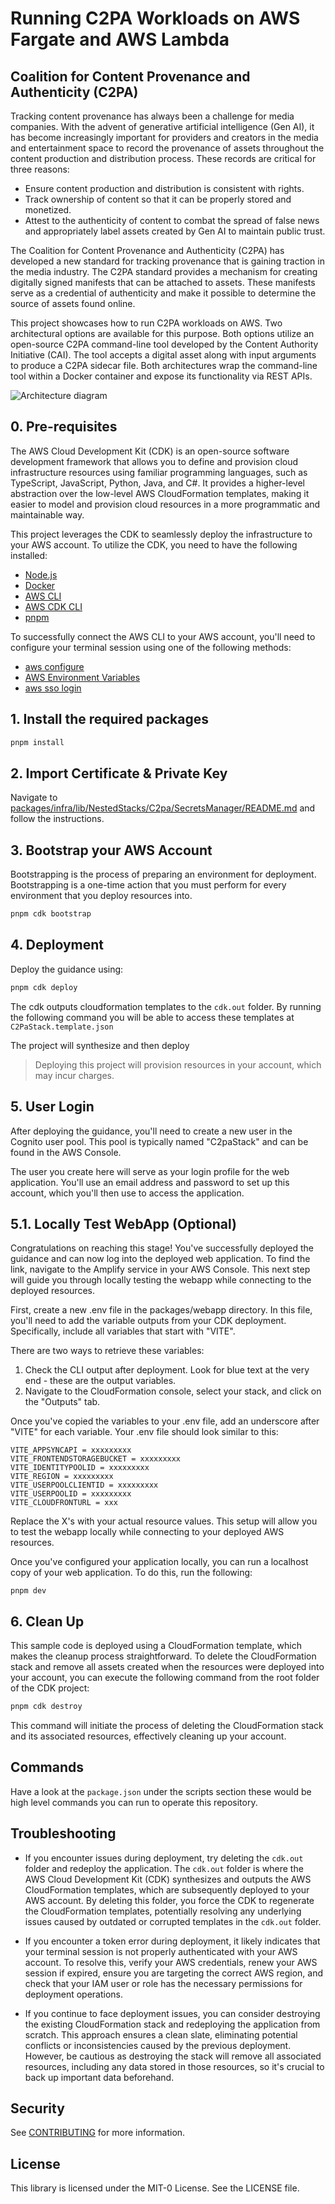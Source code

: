 # Running C2PA Workloads on AWS Fargate and AWS Lambda

## Coalition for Content Provenance and Authenticity (C2PA)

Tracking content provenance has always been a challenge for media companies. With the advent of generative artificial intelligence (Gen AI), it has become increasingly important for providers and creators in the media and entertainment space to record the provenance of assets throughout the content production and distribution process. These records are critical for three reasons:

- Ensure content production and distribution is consistent with rights.
- Track ownership of content so that it can be properly stored and monetized.
- Attest to the authenticity of content to combat the spread of false news and appropriately label assets created by Gen AI to maintain public trust.

The Coalition for Content Provenance and Authenticity (C2PA) has developed a new standard for tracking provenance that is gaining traction in the media industry. The C2PA standard provides a mechanism for creating digitally signed manifests that can be attached to assets. These manifests serve as a credential of authenticity and make it possible to determine the source of assets found online.

This project showcases how to run C2PA workloads on AWS. Two architectural options are available for this purpose. Both options utilize an open-source C2PA command-line tool developed by the Content Authority Initiative (CAI). The tool accepts a digital asset along with input arguments to produce a C2PA sidecar file. Both architectures wrap the command-line tool within a Docker container and expose its functionality via REST APIs.

![Architecture diagram](./arch.png)

## 0. Pre-requisites

The AWS Cloud Development Kit (CDK) is an open-source software development framework that allows you to define and provision cloud infrastructure resources using familiar programming languages, such as TypeScript, JavaScript, Python, Java, and C#. It provides a higher-level abstraction over the low-level AWS CloudFormation templates, making it easier to model and provision cloud resources in a more programmatic and maintainable way.

This project leverages the CDK to seamlessly deploy the infrastructure to your AWS account. To utilize the CDK, you need to have the following installed:

- [Node.js](https://nodejs.org/)
- [Docker](https://www.docker.com/)
- [AWS CLI](https://aws.amazon.com/cli/)
- [AWS CDK CLI](https://docs.aws.amazon.com/cdk/v2/guide/cli.html)
- [pnpm](https://pnpm.io/installation)

To successfully connect the AWS CLI to your AWS account, you'll need to configure your terminal session using one of the following methods:

- [aws configure](https://docs.aws.amazon.com/cli/latest/userguide/cli-chap-configure.html)
- [AWS Environment Variables](https://docs.aws.amazon.com/cli/latest/userguide/cli-configure-envvars.html)
- [aws sso login](https://docs.aws.amazon.com/cli/latest/userguide/cli-configure-sso.html)

## 1. Install the required packages

```sh
pnpm install
```

## 2. Import Certificate & Private Key

Navigate to [packages/infra/lib/NestedStacks/C2pa/SecretsManager/README.md](packages/infra/lib/NestedStacks/C2pa/SecretsManager/README.md) and follow the instructions.

## 3. Bootstrap your AWS Account

Bootstrapping is the process of preparing an environment for deployment. Bootstrapping is a one-time action that you must perform for every environment that you deploy resources into.

```sh
pnpm cdk bootstrap
```

## 4. Deployment

Deploy the guidance using:

```sh
pnpm cdk deploy
```

The cdk outputs cloudformation templates to the `cdk.out` folder. By running the following command you will be able to access these templates at `C2PaStack.template.json`

The project will synthesize and then deploy

> Deploying this project will provision resources in your account, which may incur charges.

## 5. User Login

After deploying the guidance, you'll need to create a new user in the Cognito user pool. This pool is typically named "C2paStack" and can be found in the AWS Console.

The user you create here will serve as your login profile for the web application. You'll use an email address and password to set up this account, which you'll then use to access the application.

## 5.1. Locally Test WebApp (Optional)

Congratulations on reaching this stage! You've successfully deployed the guidance and can now log into the deployed web application. To find the link, navigate to the Amplify service in your AWS Console. This next step will guide you through locally testing the webapp while connecting to the deployed resources.

First, create a new .env file in the packages/webapp directory. In this file, you'll need to add the variable outputs from your CDK deployment. Specifically, include all variables that start with "VITE".

There are two ways to retrieve these variables:

1. Check the CLI output after deployment. Look for blue text at the very end - these are the output variables.
2. Navigate to the CloudFormation console, select your stack, and click on the "Outputs" tab.

Once you've copied the variables to your .env file, add an underscore after "VITE" for each variable. Your .env file should look similar to this:

```
VITE_APPSYNCAPI = xxxxxxxxx
VITE_FRONTENDSTORAGEBUCKET = xxxxxxxxx
VITE_IDENTITYPOOLID = xxxxxxxxx
VITE_REGION = xxxxxxxxx
VITE_USERPOOLCLIENTID = xxxxxxxxx
VITE_USERPOOLID = xxxxxxxxx
VITE_CLOUDFRONTURL = xxx
```

Replace the X's with your actual resource values. This setup will allow you to test the webapp locally while connecting to your deployed AWS resources.

Once you've configured your application locally, you can run a localhost copy of your web application. To do this, run the following:

```
pnpm dev
```

## 6. Clean Up

This sample code is deployed using a CloudFormation template, which makes the cleanup process straightforward. To delete the CloudFormation stack and remove all assets created when the resources were deployed into your account, you can execute the following command from the root folder of the CDK project:

```sh
pnpm cdk destroy
```

This command will initiate the process of deleting the CloudFormation stack and its associated resources, effectively cleaning up your account.

## Commands

Have a look at the `package.json` under the scripts section these would be high level commands you can run to operate this repository.

## Troubleshooting

- If you encounter issues during deployment, try deleting the `cdk.out` folder and redeploy the application. The `cdk.out` folder is where the AWS Cloud Development Kit (CDK) synthesizes and outputs the AWS CloudFormation templates, which are subsequently deployed to your AWS account. By deleting this folder, you force the CDK to regenerate the CloudFormation templates, potentially resolving any underlying issues caused by outdated or corrupted templates in the `cdk.out` folder.

- If you encounter a token error during deployment, it likely indicates that your terminal session is not properly authenticated with your AWS account. To resolve this, verify your AWS credentials, renew your AWS session if expired, ensure you are targeting the correct AWS region, and check that your IAM user or role has the necessary permissions for deployment operations.

- If you continue to face deployment issues, you can consider destroying the existing CloudFormation stack and redeploying the application from scratch. This approach ensures a clean slate, eliminating potential conflicts or inconsistencies caused by the previous deployment. However, be cautious as destroying the stack will remove all associated resources, including any data stored in those resources, so it's crucial to back up important data beforehand.

## Security

See [CONTRIBUTING](CONTRIBUTING.md#security-issue-notifications) for more information.

## License

This library is licensed under the MIT-0 License. See the LICENSE file.
